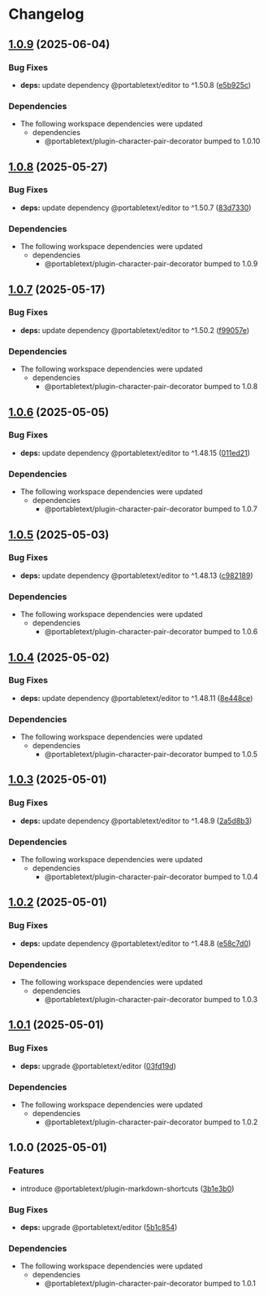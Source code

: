 # Changelog

## [1.0.9](https://github.com/portabletext/plugins/compare/plugin-markdown-shortcuts-v1.0.8...plugin-markdown-shortcuts-v1.0.9) (2025-06-04)


### Bug Fixes

* **deps:** update dependency @portabletext/editor to ^1.50.8 ([e5b925c](https://github.com/portabletext/plugins/commit/e5b925cae8b0ba4eb4f51146f0bfacea5c07d063))


### Dependencies

* The following workspace dependencies were updated
  * dependencies
    * @portabletext/plugin-character-pair-decorator bumped to 1.0.10

## [1.0.8](https://github.com/portabletext/plugins/compare/plugin-markdown-shortcuts-v1.0.7...plugin-markdown-shortcuts-v1.0.8) (2025-05-27)


### Bug Fixes

* **deps:** update dependency @portabletext/editor to ^1.50.7 ([83d7330](https://github.com/portabletext/plugins/commit/83d7330cb5ce6e69713ce7255412f70f0e2ca321))


### Dependencies

* The following workspace dependencies were updated
  * dependencies
    * @portabletext/plugin-character-pair-decorator bumped to 1.0.9

## [1.0.7](https://github.com/portabletext/plugins/compare/plugin-markdown-shortcuts-v1.0.6...plugin-markdown-shortcuts-v1.0.7) (2025-05-17)


### Bug Fixes

* **deps:** update dependency @portabletext/editor to ^1.50.2 ([f99057e](https://github.com/portabletext/plugins/commit/f99057e55f6b3f2c4ba54beb268a6d8270a52e48))


### Dependencies

* The following workspace dependencies were updated
  * dependencies
    * @portabletext/plugin-character-pair-decorator bumped to 1.0.8

## [1.0.6](https://github.com/portabletext/plugins/compare/plugin-markdown-shortcuts-v1.0.5...plugin-markdown-shortcuts-v1.0.6) (2025-05-05)


### Bug Fixes

* **deps:** update dependency @portabletext/editor to ^1.48.15 ([011ed21](https://github.com/portabletext/plugins/commit/011ed21c5e16141543544f612c8c1df797d51014))


### Dependencies

* The following workspace dependencies were updated
  * dependencies
    * @portabletext/plugin-character-pair-decorator bumped to 1.0.7

## [1.0.5](https://github.com/portabletext/plugins/compare/plugin-markdown-shortcuts-v1.0.4...plugin-markdown-shortcuts-v1.0.5) (2025-05-03)


### Bug Fixes

* **deps:** update dependency @portabletext/editor to ^1.48.13 ([c982189](https://github.com/portabletext/plugins/commit/c982189d0d06e15a4b23b511f7da7b9c854e6d64))


### Dependencies

* The following workspace dependencies were updated
  * dependencies
    * @portabletext/plugin-character-pair-decorator bumped to 1.0.6

## [1.0.4](https://github.com/portabletext/plugins/compare/plugin-markdown-shortcuts-v1.0.3...plugin-markdown-shortcuts-v1.0.4) (2025-05-02)


### Bug Fixes

* **deps:** update dependency @portabletext/editor to ^1.48.11 ([8e448ce](https://github.com/portabletext/plugins/commit/8e448ce8d898cab85f114c8bbbeea371d8820c0b))


### Dependencies

* The following workspace dependencies were updated
  * dependencies
    * @portabletext/plugin-character-pair-decorator bumped to 1.0.5

## [1.0.3](https://github.com/portabletext/plugins/compare/plugin-markdown-shortcuts-v1.0.2...plugin-markdown-shortcuts-v1.0.3) (2025-05-01)


### Bug Fixes

* **deps:** update dependency @portabletext/editor to ^1.48.9 ([2a5d8b3](https://github.com/portabletext/plugins/commit/2a5d8b304bcc84a619864f003bb952fc807af327))


### Dependencies

* The following workspace dependencies were updated
  * dependencies
    * @portabletext/plugin-character-pair-decorator bumped to 1.0.4

## [1.0.2](https://github.com/portabletext/plugins/compare/plugin-markdown-shortcuts-v1.0.1...plugin-markdown-shortcuts-v1.0.2) (2025-05-01)


### Bug Fixes

* **deps:** update dependency @portabletext/editor to ^1.48.8 ([e58c7d0](https://github.com/portabletext/plugins/commit/e58c7d0d7672bd71b3228d25017353099a5cc527))


### Dependencies

* The following workspace dependencies were updated
  * dependencies
    * @portabletext/plugin-character-pair-decorator bumped to 1.0.3

## [1.0.1](https://github.com/portabletext/plugins/compare/plugin-markdown-shortcuts-v1.0.0...plugin-markdown-shortcuts-v1.0.1) (2025-05-01)


### Bug Fixes

* **deps:** upgrade @portabletext/editor ([03fd19d](https://github.com/portabletext/plugins/commit/03fd19dca833e83ed3c747f217fd54df8cf1af39))


### Dependencies

* The following workspace dependencies were updated
  * dependencies
    * @portabletext/plugin-character-pair-decorator bumped to 1.0.2

## 1.0.0 (2025-05-01)


### Features

* introduce @portabletext/plugin-markdown-shortcuts ([3b1e3b0](https://github.com/portabletext/plugins/commit/3b1e3b05160033431e9b1429c45f935780c2b518))


### Bug Fixes

* **deps:** upgrade @portabletext/editor ([5b1c854](https://github.com/portabletext/plugins/commit/5b1c8547ef2c18e004682d1dacfd8bfd25483274))


### Dependencies

* The following workspace dependencies were updated
  * dependencies
    * @portabletext/plugin-character-pair-decorator bumped to 1.0.1
